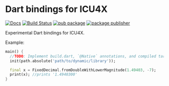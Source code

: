# Dart bindings for ICU4X
[![Docs](https://img.shields.io/badge/docs-pub.dev-blue)](https://pub.dev/documentation/icu/latest/) [![Build Status](https://github.com/unicode-org/icu4x/actions/workflows/build-test.yml/badge.svg)](https://github.com/unicode-org/icu4x/actions) [![pub package](https://img.shields.io/pub/v/icu.svg)](https://pub.dev/packages/icu) [![package publisher](https://img.shields.io/pub/publisher/icu.svg)](https://pub.dev/packages/icu/publisher)

Experimental Dart bindings for ICU4X.

Example:

```dart
main() {
  //TODO: Implement build.dart, `@Native` annotations, and compiled targets storage to remove this.
  init(path.absolute('path/to/dynamic/library'));

  final x = FixedDecimal.fromDoubleWithLowerMagnitude(1.49403, -7);
  print(x); //prints '1.4940300'
}
```